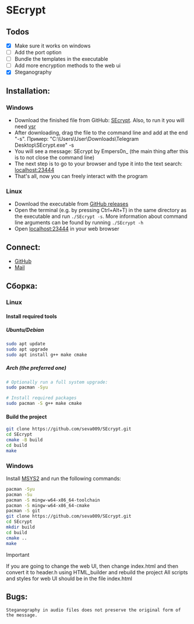 # SEcrypt
## Todos
- [x] Make sure it works on windows
- [ ] Add the port option
- [ ] Bundle the templates in the executable
- [ ] Add more encryption methods to the web ui
- [x] Steganography

## Installation:

### Windows
- Download the finished file from GitHub: [SEcrypt](https://github.com/seva009/SEcrypt/releases/tag/v0.1). Also, to run it you will need [vsr](https://aka.ms/vs/17/release/vc_redist.x64.exe)
- After downloading, drag the file to the command line and add at the end "-s". Пример: "C:\Users\User\Downloads\Telegram Desktop\SEcrypt.exe" -s
- You will see a message: SEcrypt by Empers0n_ (the main thing after this is to not close the command line)
- The next step is to go to your browser and type it into the text search: [localhost:23444](localhost:23444)
- That's all, now you can freely interact with the program

### Linux
- Download the executable from [GitHub releases](https://github.com/seva009/SEcrypt/releases/tag/v0.1)
- Open the terminal (e.g. by pressing Ctrl+Alt+T) in the same directory as the executable and run `./SEcrypt -s`. More information about command line arguments can be found by running `./SEcrypt -h`
- Open [localhost:23444](localhost:23444) in your web browser

## Connect:
- [GitHub](https://github.com/seva009)
- [Mail](mailto:empers0n@kabanyara.ru)

## Сборка:
### Linux

#### Install required tools

##### Ubuntu/Debian
```bash 
sudo apt update
sudo apt upgrade
sudo apt install g++ make cmake
```

##### Arch (the preferred one)
```bash
# Optionally run a full system upgrade:
sudo pacman -Syu

# Install required packages
sudo pacman -S g++ make cmake
```

#### Build the project

```bash 
git clone https://github.com/seva009/SEcrypt.git
cd SEcrypt
cmake -B build
cd build
make
```

### Windows
Install [MSYS2](https://www.msys2.org/) and run the following commands:
```bash
pacman -Syu
pacman -Su
pacman -S mingw-w64-x86_64-toolchain
pacman -S mingw-w64-x86_64-cmake
pacman -S git
git clone https://github.com/seva009/SEcrypt.git
cd SEcrypt
mkdir build
cd build
cmake ..
make
```

> [!IMPORTANT]
> If you are going to change the web UI, then change index.html and then convert it to header.h using HTML_builder and rebuild the project
> All scripts and styles for web UI should be in the file index.html

## Bugs:
    Steganography in audio files does not preserve the original form of the message.
